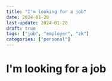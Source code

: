 ```yaml
---
title: "I'm looking for a job"
date: 2024-01-20
last-update: 2024-01-20
draft: true
tags: ["job", "employer", "zk"]
categories: ["personal"]
---
```


# I'm looking for a job

